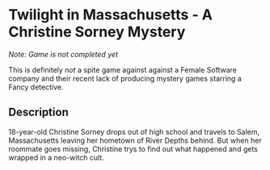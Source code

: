 # Twilight in Massachusetts - A Christine Sorney Mystery
*Note: Game is not completed yet*

This is definitely *not* a spite game against against a Female Software company 
and their recent lack of producing mystery games starring a Fancy detective.

## Description
18-year-old Christine Sorney drops out of high school and travels to Salem, 
Massachusetts leaving her hometown of River Depths behind. But when her 
roommate goes missing, Christine trys to find out what happened and gets 
wrapped in a neo-witch cult.

